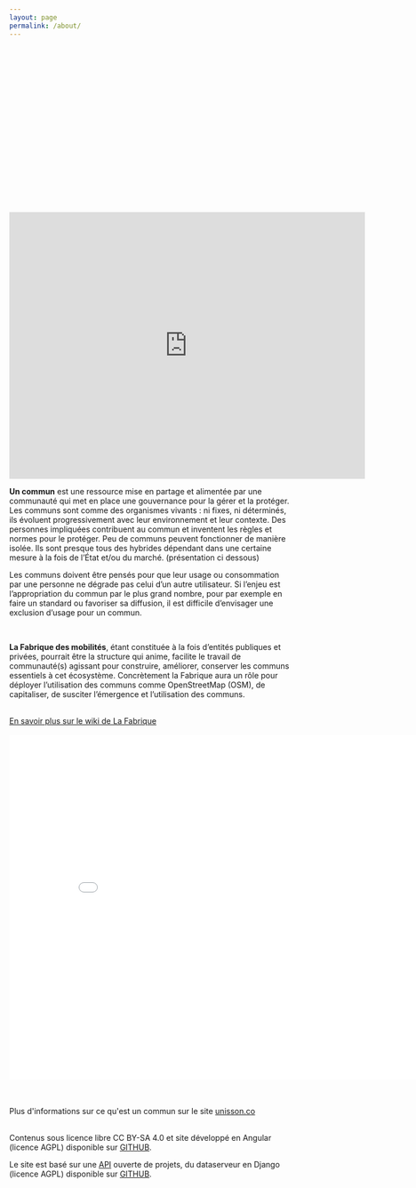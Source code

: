 ```yaml
---
layout: page
permalink: /about/
---
```

<div id="intro" class="intro-project-create ng-scope" style="background-image: url(&quot;http://lafabriquedesmobilites.fr/wp-content/themes/fabmob/images/rejoindre-fabmob.svg&quot;); width: 800px; height: 100px; margin-left: auto; margin-right: auto; padding-bottom: 184px;">
    
</div>

<div id="content">
                <tabset class="nav-tabs-project">
                    <tab heading=" A propos de ce site">
</tab>
</tabset>
<p><iframe width="640" height="480" src="https://www.youtube.com/embed/ZeW7Ymc1lCg" frameborder="0" allowfullscreen></iframe></p>
<p><b>Un commun</b> est une ressource mise en partage et alimentée par une communauté qui met en place une gouvernance pour la gérer et la protéger. Les communs sont comme des organismes vivants : ni fixes, ni déterminés, ils évoluent progressivement avec leur environnement et leur contexte. Des personnes impliquées contribuent au commun et inventent les règles et normes pour le protéger. Peu de communs peuvent fonctionner de manière isolée. Ils sont presque tous des hybrides dépendant dans une certaine mesure à la fois de l’État et/ou du marché. (présentation ci dessous)</p>
<p>Les communs doivent être pensés pour que leur usage ou consommation par une personne ne dégrade pas celui d’un autre utilisateur. Si l’enjeu est l’appropriation du commun par le plus grand nombre, pour par exemple en faire un standard ou favoriser sa diffusion, il est difficile d’envisager une exclusion d’usage pour un commun.</p>
<br>
<p><b>La Fabrique des mobilités</b>, étant constituée à la fois d’entités publiques et privées, pourrait être la structure qui anime, facilite le travail de communauté(s) agissant pour construire, améliorer, conserver les communs essentiels à cet écosystème. Concrètement la Fabrique aura un rôle pour déployer l’utilisation des communs comme OpenStreetMap (OSM), de capitaliser, de susciter l’émergence et l’utilisation des communs.</p>
<br>
<a href="http://wiki.lafabriquedesmobilites.fr/index.php?title=Construire_des_communs,_plateformes_ouvertes">En savoir plus sur le wiki de La Fabrique</a>
<br>
<br>


<tabset class="nav-tabs-project">
 <tab heading=" C'est quoi un commun ?">
</tab>
</tabset>
<iframe src="//slides.com/unisson/qu-est-ce-qu-un-bien-commun/embed" width="850" height="620" scrolling="no" frameborder="0" webkitallowfullscreen mozallowfullscreen allowfullscreen></iframe>

<br></br>	Plus d'informations sur ce qu'est un commun sur le site <a href="http://unisson.co/communs">unisson.co </a><br></br>
<p>Contenus sous licence libre CC BY-SA 4.0 et site développé en Angular (licence AGPL) disponible sur <a href="http://github.com/fabmob/fabmob.github.io">GITHUB</a>.</p>
<p>Le site est basé sur une <a href="http://data.patapouf.org/api/v0/">API</a> ouverte de projets, du dataserveur en Django (licence AGPL) disponible sur <a href="https://github.com/CommonsDev/dataserver/">GITHUB</a>.</p>

</div>
